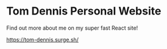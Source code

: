 # Tom Dennis Personal Website

Find out more about me on my super fast React site!

https://tom-dennis.surge.sh/
